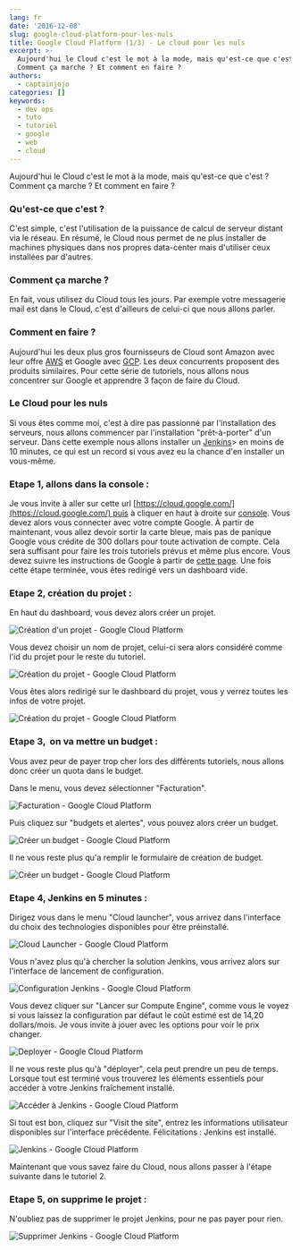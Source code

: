 ```yaml
---
lang: fr
date: '2016-12-08'
slug: google-cloud-platform-pour-les-nuls
title: Google Cloud Platform (1/3) - Le cloud pour les nuls
excerpt: >-
  Aujourd'hui le Cloud c'est le mot à la mode, mais qu'est-ce que c'est ?
  Comment ça marche ? Et comment en faire ?
authors:
  - captainjojo
categories: []
keywords:
  - dev ops
  - tuto
  - tutoriel
  - google
  - web
  - cloud
---
```


Aujourd'hui le Cloud c'est le mot à la mode, mais qu'est-ce que c'est ?
Comment ça marche ? Et comment en faire ?

### Qu'est-ce que c'est ?

C'est simple, c'est l'utilisation de la puissance de calcul de serveur distant via le réseau. En résumé, le Cloud nous permet de ne plus installer de machines physiques dans nos propres data-center mais d'utiliser ceux installées par d'autres.

### Comment ça marche ?

En fait, vous utilisez du Cloud tous les jours. Par exemple votre messagerie mail est dans le Cloud, c'est d'ailleurs de celui-ci que nous allons parler.

### Comment en faire ?

Aujourd'hui les deux plus gros fournisseurs de Cloud sont Amazon avec leur offre [AWS](https://aws.amazon.com/fr/) et Google avec [GCP](https://cloud.google.com/). Les deux concurrents proposent des produits similaires. Pour cette série de tutoriels, nous allons nous concentrer sur Google et apprendre 3 façon de faire du Cloud.

### Le Cloud pour les nuls

Si vous êtes comme moi, c'est à dire pas passionné par l'installation des serveurs, nous allons commencer par l'installation "prêt-à-porter" d'un serveur. Dans cette exemple nous allons installer un [Jenkins](https://jenkins.io/)> en moins de 10 minutes, ce qui est un record si vous avez eu la chance d'en installer un vous-même.

### Etape 1, allons dans la console :

Je vous invite à aller sur cette url [https://cloud.google.com/](https://cloud.google.com/) puis à cliquer en haut à droite sur [console](https://console.cloud.google.com/). Vous devez alors vous connecter avec votre compte Google. À partir de maintenant, vous allez devoir sortir la carte bleue, mais pas de panique Google vous crédite de 300 dollars pour toute activation de compte. Cela sera suffisant pour faire les trois tutoriels prévus et même plus encore. Vous devez suivre les instructions de Google à partir de [cette page](https://console.cloud.google.com/freetrial). Une fois cette étape terminée, vous êtes redirigé vers un dashboard vide.

### Etape 2, création du projet :

En haut du dashboard, vous devez alors créer un projet.

![Création d'un projet - Google Cloud Platform](/_assets/posts/2016-12-08-google-cloud-platform-pour-les-nuls/capture-decran-2016-11-30-a-11.09.13.png)

Vous devez choisir un nom de projet, celui-ci sera alors considéré comme l'id du projet pour le reste du tutoriel.

![Création du projet - Google Cloud Platform](/_assets/posts/2016-12-08-google-cloud-platform-pour-les-nuls/capture-decran-2016-11-30-a-11.11.57.png)

Vous êtes alors redirigé sur le dashboard du projet, vous y verrez toutes les infos de votre projet.


![Création du projet - Google Cloud Platform](/_assets/posts/2016-12-08-google-cloud-platform-pour-les-nuls/capture-decran-2016-11-30-a-11.15.47.png)

### Etape 3,  on va mettre un budget :

Vous avez peur de payer trop cher lors des différents tutoriels, nous allons donc créer un quota dans le budget.

Dans le menu, vous devez sélectionner "Facturation".

![Facturation - Google Cloud Platform](/_assets/posts/2016-12-08-google-cloud-platform-pour-les-nuls/capture-decran-2016-11-30-a-11.20.16.png)

Puis cliquez sur "budgets et alertes", vous pouvez alors créer un budget.

![Créer un budget - Google Cloud Platform](/_assets/posts/2016-12-08-google-cloud-platform-pour-les-nuls/capture-decran-2016-11-30-a-11.22.21.png)

Il ne vous reste plus qu'a remplir le formulaire de création de budget.

![Créer un budget - Google Cloud Platform](/_assets/posts/2016-12-08-google-cloud-platform-pour-les-nuls/capture-decran-2016-11-30-a-11.24.38.png)

### Etape 4, Jenkins en 5 minutes :

Dirigez vous dans le menu "Cloud launcher", vous arrivez dans l'interface du choix des technologies disponibles pour être préinstallé.

![Cloud Launcher - Google Cloud Platform](/_assets/posts/2016-12-08-google-cloud-platform-pour-les-nuls/capture-decran-2016-11-30-a-11.28.09.png)

Vous n'avez plus qu'à chercher la solution Jenkins, vous arrivez alors sur l'interface de lancement de configuration.

![Configuration Jenkins - Google Cloud Platform](/_assets/posts/2016-12-08-google-cloud-platform-pour-les-nuls/capture-decran-2016-11-30-a-11.30.33.png)

Vous devez cliquer sur "Lancer sur Compute Engine", comme vous le voyez si vous laissez la configuration par défaut le coût estimé est de 14,20 dollars/mois. Je vous invite à jouer avec les options pour voir le prix changer.

![Deployer - Google Cloud Platform](/_assets/posts/2016-12-08-google-cloud-platform-pour-les-nuls/capture-decran-2016-11-30-a-11.35.43.png)

Il ne vous reste plus qu'à "déployer", cela peut prendre un peu de temps. Lorsque tout est terminé vous trouverez les éléments essentiels pour accéder à votre Jenkins fraîchement installé.

![Accéder à Jenkins - Google Cloud Platform](/_assets/posts/2016-12-08-google-cloud-platform-pour-les-nuls/capture-decran-2016-11-30-a-11.38.53.png)

Si tout est bon, cliquez sur "Visit the site", entrez les informations utilisateur disponibles sur l'interface précédente.
Félicitations : Jenkins est installé.

![Jenkins - Google Cloud Platform](/_assets/posts/2016-12-08-google-cloud-platform-pour-les-nuls/capture-decran-2016-11-30-a-11.42.19.png)

Maintenant que vous savez faire du Cloud, nous allons passer à l'étape suivante dans le tutoriel 2.

### Etape 5, on supprime le projet :

N'oubliez pas de supprimer le projet Jenkins, pour ne pas payer pour rien.

![Supprimer Jenkins - Google Cloud Platform](/_assets/posts/2016-12-08-google-cloud-platform-pour-les-nuls/capture-decran-2016-11-30-a-11.51.59.png)

